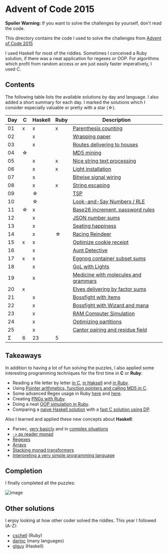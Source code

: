 Advent of Code 2015
===================

**Spoiler Warning:** If you want to solve the challenges by yourself, don't read the code.

This directory contains the code I used to solve the challenges from [Advent of Code 2015](http://adventofcode.com/2015)

I used Haskell for most of the riddles. Sometimes I conceived a Ruby solution,
if there was a neat application for regexes or OOP. For algorithms which profit
from random access or are just easily faster imperatively, I used C.

Contents
--------

The following table lists the available solutions by day and language. I also
added a short summary for each day. I marked the solutions which I consider
especially valuable or pretty with a star (☆).

Day | C | Haskell | Ruby | Description
----|---|---------|------|-------------
01  | x |   x     |  x   | [Parenthesis counting](http://adventofcode.com/2015/day/1)
02  |   |   x     |      | [Wrapping paper](http://adventofcode.com/2015/day/2)
03  |   |   x     |      | [Routes delivering to houses](http://adventofcode.com/2015/day/3)
04  | ☆ |         |      | [MD5 mining](http://adventofcode.com/2015/day/4)
05  |   |   x     |  x   | [Nice string text processing](http://adventofcode.com/2015/day/5)
06  |   |   x     |  x   | [Light installation](http://adventofcode.com/2015/day/6)
07  |   |   x     |      | [Bitwise signal wiring](http://adventofcode.com/2015/day/7)
08  |   |   x     |  x   | [String escaping](http://adventofcode.com/2015/day/8)
09  |   |   ☆     |      | [TSP](http://adventofcode.com/2015/day/9)
10  |   |   ☆     |      | [Look-and-Say Numbers / RLE](http://adventofcode.com/2015/day/10)
11  | ☆ |   x     |      | [Base26 increment, password rules](http://adventofcode.com/2015/day/11)
12  |   |   x     |      | [JSON number sums](http://adventofcode.com/2015/day/12)
13  |   |   x     |      | [Seating happiness](http://adventofcode.com/2015/day/13)
14  |   |   x     |  ☆   | [Racing Reindeer](http://adventofcode.com/2015/day/14)
15  | x |   x     |      | [Optimize cookie receipt](http://adventofcode.com/2015/day/15)
16  |   |   x     |      | [Aunt Detective](http://adventofcode.com/2015/day/16)
17  | x |   x     |      | [Eggnog container subset sums](http://adventofcode.com/2015/day/17)
18  |   |   x     |      | [GoL with Lights](http://adventofcode.com/2015/day/18)
19  |   |   x     |      | [Medicine with molecules and grammars](http://adventofcode.com/2015/day/19)
20  | x |         |      | [Elves delivering by factor sums](http://adventofcode.com/2015/day/20)
21  |   |   x     |      | [Bossfight with items](http://adventofcode.com/2015/day/21)
22  |   |   x     |      | [Bossfight with Wizard and mana](http://adventofcode.com/2015/day/22)
23  |   |   x     |      | [RAM Computer Simulation](http://adventofcode.com/2015/day/23)
24  |   |   x     |      | [Optimizing partitions](http://adventofcode.com/2015/day/24)
25  |   |   x     |      | [Cantor pairing and residue field](http://adventofcode.com/2015/day/25)
Σ   | 6 |   23    |  5   |

Takeaways
---------

In addition to having a lot of fun solving the puzzles, I also applied some interesting programming techniques for the first time in **C** or **Ruby**:

* Reading a file letter by letter [in C](day01/main.c), [in Haksell](day01/main.hs) and [in Ruby](day01/main.rb).
* Using [Pointer arithmetics, function pointers and calling MD5 in C](day04/main.c).
* Some advanced Regex usage in Ruby [here](day05/main.rb) and [here](day08/main.rb).
* Creating [PNGs with Ruby](day06/main.rb).
* Doing a neat [OOP simulation in Ruby](day14/main.rb).
* Comparing a [naive Haskell solution](day17/main.hs) with a [fast C solution using DP](day17/main.c).

Also I learned and applied these new concepts about **Haskell**:

* Parsec, [very basicly](day02/main.hs) and in [complex situations](day07/main.hs)
* [`->` as reader monad](day09/main.hs)
* [Regexes](day15/main.hs)
* [Arrays](day18/main.hs)
* [Stacking monad transformers](day22/main.hs)
* [Interpreting a very simple programming language](day23/main.hs)

Completion
----------

I finally completed all the puzzles:

![image](https://cloud.githubusercontent.com/assets/639509/12027377/c69893f8-adc5-11e5-9a52-608641c6b3ee.png)

Other solutions
---------------

I enjoy looking at how other coder solved the riddles. This year I followed (A-Z):

* [cschell](https://github.com/cschell/adventofcode/tree/master/2015) (Ruby)
* [darinc](https://github.com/darinc/AdventOfCode) (many languages)
* [glguy](https://github.com/glguy/advent2015) (Haskell)
